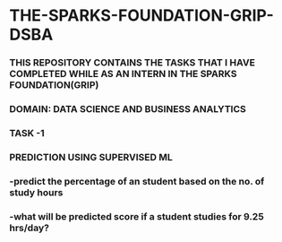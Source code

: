 # THE-SPARKS-FOUNDATION-GRIP-DSBA

### THIS REPOSITORY CONTAINS THE TASKS THAT I HAVE COMPLETED WHILE AS AN INTERN IN THE SPARKS FOUNDATION(GRIP)

### DOMAIN: DATA SCIENCE AND BUSINESS ANALYTICS


### TASK -1
### PREDICTION USING SUPERVISED ML
### -predict the percentage of an student based on the no. of study hours
### -what will be predicted score if a student studies for 9.25 hrs/day?
